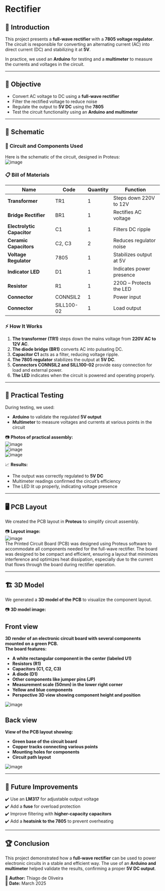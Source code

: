 # Rectifier  
## 📖 Introduction  

This project presents a **full-wave rectifier** with a **7805 voltage regulator**. The circuit is responsible for converting an alternating current (AC) into direct current (DC) and stabilizing it at **5V**.  

In practice, we used an **Arduino** for testing and a **multimeter** to measure the currents and voltages in the circuit.  

---

## 🎯 Objective  

- Convert AC voltage to DC using a **full-wave rectifier**  
- Filter the rectified voltage to reduce noise  
- Regulate the output to **5V DC** using the **7805**  
- Test the circuit functionality using an **Arduino and multimeter**  

---

## 📜 Schematic  

### 🔧 **Circuit and Components Used**  

Here is the schematic of the circuit, designed in Proteus:  
![image](https://github.com/user-attachments/assets/58c9c714-3179-4090-9788-f5db36153648)

### 📋 **Bill of Materials**  

| Name                  | Code        | Quantity | Function                          |
|-----------------------|-------------|----------|-----------------------------------|
| **Transformer**       | TR1         | 1        | Steps down 220V to 12V            |
| **Bridge Rectifier**  | BR1         | 1        | Rectifies AC voltage              |
| **Electrolytic Capacitor** | C1   | 1        | Filters DC ripple                 |
| **Ceramic Capacitors**| C2, C3      | 2        | Reduces regulator noise           |
| **Voltage Regulator** | 7805        | 1        | Stabilizes output at 5V           |
| **Indicator LED**     | D1          | 1        | Indicates power presence          |
| **Resistor**          | R1          | 1        | 220Ω – Protects the LED           |
| **Connector**         | CONNSIL2    | 1        | Power input                       |
| **Connector**         | SILL100-02  | 1        | Load output                       |

### ⚡ **How It Works**  

1. **The transformer (TR1)** steps down the mains voltage from **220V AC to 12V AC**.  
2. **The diode bridge (BR1)** converts AC into pulsating DC.  
3. **Capacitor C1** acts as a filter, reducing voltage ripple.  
4. **The 7805 regulator** stabilizes the output at **5V DC**.  
5. **Connectors CONNSIL2 and SILL100-02** provide easy connection for load and external power.  
6. **The LED** indicates when the circuit is powered and operating properly.  

---

## 🔬 Practical Testing  

During testing, we used:  
- **Arduino** to validate the regulated **5V output**  
- **Multimeter** to measure voltages and currents at various points in the circuit  

📷 **Photos of practical assembly:**  
![image](https://github.com/user-attachments/assets/2f000352-ee65-48fc-9144-a4afb91cdb96)  
![image](https://github.com/user-attachments/assets/d70582a4-2bde-4ae2-b1a2-4daed1114e59)  
![image](https://github.com/user-attachments/assets/e1d0558d-c711-4674-beac-ccc297e3c330)  

📈 **Results:**  
- The output was correctly regulated to **5V DC**  
- Multimeter readings confirmed the circuit’s efficiency  
- The LED lit up properly, indicating voltage presence  

---

## 🖥️ PCB Layout  

We created the PCB layout in **Proteus** to simplify circuit assembly.  

📷 **Layout image:**  
![image](https://github.com/user-attachments/assets/7d6862a7-ce27-4c02-bad7-6c7ff2cfb20a)  
The Printed Circuit Board (PCB) was designed using Proteus software to accommodate all components needed for the full-wave rectifier. The board was designed to be compact and efficient, ensuring a layout that minimizes interference and optimizes heat dissipation, especially due to the current that flows through the board during rectifier operation.  

---

## 🏗️ 3D Model  

We generated a **3D model of the PCB** to visualize the component layout.  

📷 **3D model image:**  
## **Front view**  
**3D render of an electronic circuit board with several components mounted on a green PCB.**  
**The board features:**  
- **A white rectangular component in the center (labeled U1)**  
- **Resistors (R1)**  
- **Capacitors (C1, C2, C3)**  
- **A diode (D1)**  
- **Other components like jumper pins (JP)**  
- **Measurement scale (50mm) in the lower right corner**  
- **Yellow and blue components**  
- **Perspective 3D view showing component height and position**  

![image](https://github.com/user-attachments/assets/c003e711-72c3-40d4-80da-a9c1a2358435)  

## **Back view**  
**View of the PCB layout showing:**  
- **Green base of the circuit board**  
- **Copper tracks connecting various points**  
- **Mounting holes for components**  
- **Circuit path layout**  

![image](https://github.com/user-attachments/assets/f7a6b1f5-bd5c-4b05-9c88-22b4733fee70)  

---

## 📌 Future Improvements  

✔️ Use an **LM317** for adjustable output voltage  
✔️ Add a **fuse** for overload protection  
✔️ Improve filtering with **higher-capacity capacitors**  
✔️ Add a **heatsink to the 7805** to prevent overheating  

---

## 🏆 Conclusion  

This project demonstrated how a **full-wave rectifier** can be used to power electronic circuits in a stable and efficient way. The use of an **Arduino and multimeter** helped validate the results, confirming a proper **5V DC output**.  

📌 **Author:** Thiago de Oliveira  
📅 **Date:** March 2025  

